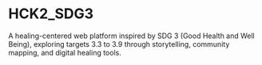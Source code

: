 # HCK2_SDG3
A healing-centered web platform inspired by SDG 3 (Good Health and Well Being), exploring targets 3.3 to 3.9 through storytelling, community mapping, and digital healing tools.
